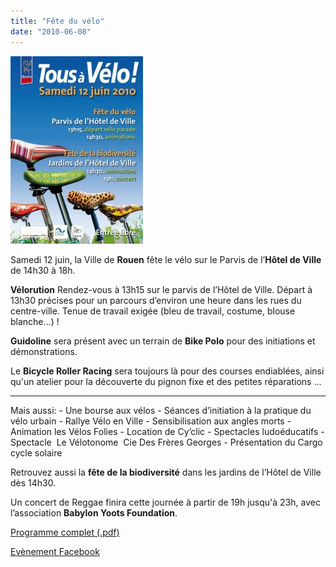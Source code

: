```yaml
---
title: "Fête du vélo"
date: "2010-06-08"
---
```


![](images/fete_velo_rouen-212x300.jpg "Fête du vélo")

Samedi 12 juin, la Ville de **Rouen** fête le vélo sur le Parvis de l’**Hôtel de Ville** de 14h30 à 18h.

**Vélorution** Rendez-vous à 13h15 sur le parvis de l’Hôtel de Ville. Départ à 13h30 précises pour un parcours d’environ une heure dans les rues du centre-ville. Tenue de travail exigée (bleu de travail, costume, blouse blanche…) !

**Guidoline** sera présent avec un terrain de **Bike Polo** pour des initiations et démonstrations.

Le **Bicycle Roller Racing** sera toujours là pour des courses endiablées, ainsi qu'un atelier pour la découverte du pignon fixe et des petites réparations ...

* * *

Mais aussi: - Une bourse aux vélos - Séances d’initiation à la pratique du vélo urbain - Rallye Vélo en Ville - Sensibilisation aux angles morts - Animation les Vélos Folies - Location de Cy’clic - Spectacles ludoéducatifs - Spectacle  Le Vélotonome  Cie Des Frères Georges - Présentation du Cargo cycle solaire

Retrouvez aussi la **fête de la biodiversité** dans les jardins de l’Hôtel de Ville dès 14h30.

Un concert de Reggae finira cette journée à partir de 19h jusqu'à 23h, avec l’association **Babylon Yoots Foundation**.

[Programme complet (.pdf)](http://gevarouen.files.wordpress.com/2010/05/fete-du-velo-et-de-la-biodiversite-programme-12-juin-2010.pdf)

[Evènement Facebook](http://www.facebook.com/#!/event.php?eid=129248573759915&ref=mf)
